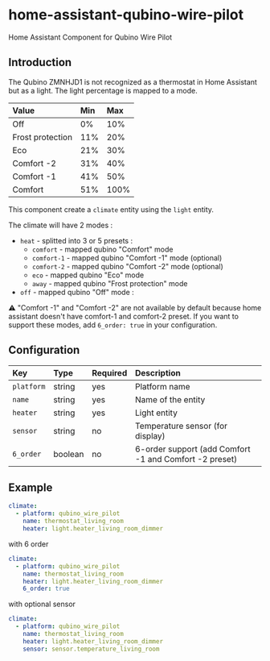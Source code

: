 # home-assistant-qubino-wire-pilot

Home Assistant Component for Qubino Wire Pilot

## Introduction

The Qubino ZMNHJD1 is not recognized as a thermostat in Home Assistant but as a light.
The light percentage is mapped to a mode.

| Value            | Min | Max  |
| :--------------- | :-- | :--- |
| Off              | 0%  | 10%  |
| Frost protection | 11% | 20%  |
| Eco              | 21% | 30%  |
| Comfort -2       | 31% | 40%  |
| Comfort -1       | 41% | 50%  |
| Comfort          | 51% | 100% |

This component create a `climate` entity using the `light` entity.

The climate will have 2 modes :

- `heat` - splitted into 3 or 5 presets :
  - `comfort` - mapped qubino "Comfort" mode
  - `comfort-1` - mapped qubino "Comfort -1" mode (optional)
  - `comfort-2` - mapped qubino "Comfort -2" mode (optional)
  - `eco` - mapped qubino "Eco" mode
  - `away` - mapped qubino "Frost protection" mode
- `off` - mapped qubino "Off" mode :

:warning: "Comfort -1" and "Comfort -2" are not available by default because home assistant doesn't have comfort-1 and comfort-2 preset. If you want to support these modes, add `6_order: true` in your configuration.

## Configuration

| Key        | Type    | Required | Description                                            |
| :--------- | :------ | :------- | :----------------------------------------------------- |
| `platform` | string  | yes      | Platform name                                          |
| `name`     | string  | yes      | Name of the entity                                     |
| `heater`   | string  | yes      | Light entity                                           |
| `sensor`   | string  | no       | Temperature sensor (for display)                       |
| `6_order`  | boolean | no       | 6-order support (add Comfort -1 and Comfort -2 preset) |

## Example

```yaml
climate:
  - platform: qubino_wire_pilot
    name: thermostat_living_room
    heater: light.heater_living_room_dimmer
```

with 6 order

```yaml
climate:
  - platform: qubino_wire_pilot
    name: thermostat_living_room
    heater: light.heater_living_room_dimmer
    6_order: true
```

with optional sensor

```yaml
climate:
  - platform: qubino_wire_pilot
    name: thermostat_living_room
    heater: light.heater_living_room_dimmer
    sensor: sensor.temperature_living_room
```
